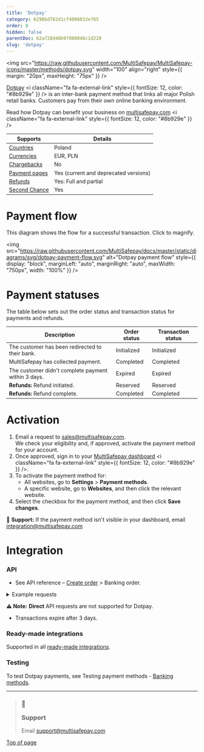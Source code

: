 ```yaml
---
title: 'Dotpay'
category: 6298bd782d1cf4006032e765
order: 8
hidden: false
parentDoc: 62a728d48b97080046c1d220
slug: 'dotpay'
---
```

<img src="https://raw.githubusercontent.com/MultiSafepay/MultiSafepay-icons/master/methods/dotpay.svg" width="100" align="right" style={{ margin: "20px", maxHeight: "75px" }} />

<a href="https://www.dotpay.pl/en" target="_blank" rel="noopener noreferrer">Dotpay</a> <i className="fa fa-external-link" style={{ fontSize: 12, color: "#8b929e" }} /> is an inter-bank payment method that links all major Polish retail banks. Customers pay from their own online banking environment.

Read how Dotpay can benefit your business on <a href="https://www.multisafepay.com/solutions/payment-methods/dotpay" target="_blank" rel="noopener noreferrer">multisafepay.com</a> <i className="fa fa-external-link" style={{ fontSize: 12, color: "#8b929e" }} />

| Supports                                                      | Details                               |
| ------------------------------------------------------------- | ------------------------------------- |
| [Countries](/docs/payment-methods#payment-methods-by-country) | Poland                                |
| [Currencies](/docs/currencies/)                               | EUR, PLN                              |
| [Chargebacks](/docs/chargebacks/)                             | No                                    |
| [Payment pages](/docs/payment-pages/)                         | Yes (current and deprecated versions) |
| [Refunds](/docs/refund-payments/)                             | Yes: Full and partial                 |
| [Second Chance](/docs/second-chance/)                         | Yes                                   |

# Payment flow

This diagram shows the flow for a successful transaction. Click to magnify.

<img src="https://raw.githubusercontent.com/MultiSafepay/docs/master/static/diagrams/svg/dotpay-payment-flow.svg" alt="Dotpay payment flow" style={{ display: "block", marginLeft: "auto", marginRight: "auto", maxWidth: "750px", width: "100%" }} />

# Payment statuses

The table below sets out the <Glossary>order status</Glossary> and <Glossary>transaction status</Glossary> for payments and refunds.

| Description                                         | Order status | Transaction status |
| --------------------------------------------------- | ------------ | ------------------ |
| The customer has been redirected to their bank.     | Initialized  | Initialized        |
| MultiSafepay has collected payment.                 | Completed    | Completed          |
| The customer didn't complete payment within 3 days. | Expired      | Expired            |
| **Refunds:** Refund initiated.                      | Reserved     | Reserved           |
| **Refunds:** Refund complete.                       | Completed    | Completed          |

# Activation

1. Email a request to [sales@multisafepay.com](mailto:sales@multisafepay.com).\
   We check your eligibility and, if approved, activate the payment method for your account.
2. Once approved, sign in to your <a href="https://merchant.multisafepay.com" target="_blank" rel="noopener noreferrer">MultiSafepay dashboard</a> <i className="fa fa-external-link" style={{ fontSize: 12, color: "#8b929e" }} />.
3. To activate the payment method for:
   * All websites, go to **Settings** > **Payment methods**.
   * A specific website, go to **Websites**, and then click the relevant website.
4. Select the checkbox for the payment method, and then click **Save changes**.

💬 **Support:** If the payment method isn't visible in your dashboard, email [integration@multisafepay.com](mailto:integration@multisafepay.com)

# Integration

### API

* See API reference – [Create order](/reference/createorder/) > Banking order.

<details id="example-requests">
  <summary>Example requests</summary>

  <br />

  For example requests, on the [Create order](/reference/createorder/) page, in the black sandbox, see **Examples** > **Dotpay redirect**.

  <div style={{ textAlign: "center" }}>
    <img src="https://raw.githubusercontent.com/MultiSafepay/docs/refs/heads/master/static/gifs/sandbox-test.gif" alt="MultiSafepay Sandbox Test Process GIF" style={{ width: "40%", height: "auto" }} />
  </div>
</details>

**⚠️ Note:** **Direct** API requests are not supported for Dotpay.

* Transactions expire after 3 days.

### Ready-made integrations

Supported in all [ready-made integrations](/docs/our-integrations/).

### Testing

To test Dotpay payments, see Testing payment methods - [Banking methods](/docs/testing#banking-methods).

***

<blockquote class="callout callout_info">
    <h3 class="callout-heading false">
        <span class="callout-icon">💬</span>
        <p>Support</p>
    </h3>
    <p>Email <a href="mailto:support@multisafepay.com">support@multisafepay.com</a></p>
</blockquote>

[Top of page](#)